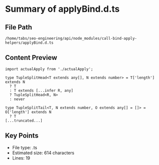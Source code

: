 # Summary of applyBind.d.ts
  
## File Path
`/home/tabs/seo-engineering/api/node_modules/call-bind-apply-helpers/applyBind.d.ts`

## Content Preview
```
import actualApply from './actualApply';

type TupleSplitHead<T extends any[], N extends number> = T['length'] extends N
  ? T
  : T extends [...infer R, any]
  ? TupleSplitHead<R, N>
  : never

type TupleSplitTail<T, N extends number, O extends any[] = []> = O['length'] extends N
  ? T
[...truncated...]
```

## Key Points
- File type: .ts
- Estimated size: 614 characters
- Lines: 19
